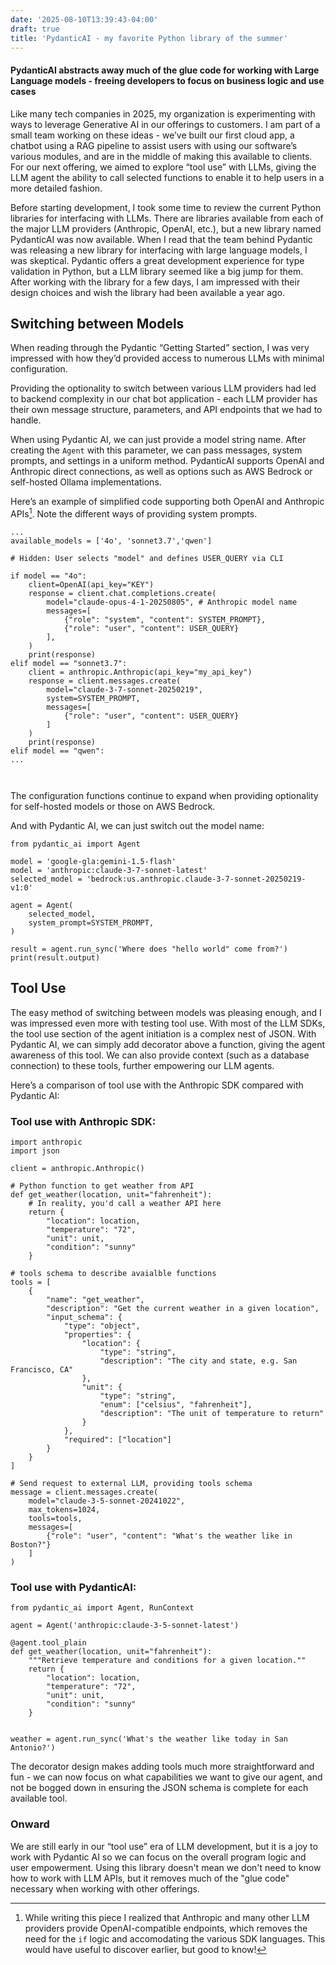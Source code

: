 ```yaml
---
date: '2025-08-10T13:39:43-04:00'
draft: true
title: 'PydanticAI - my favorite Python library of the summer'
---
```


#### PydanticAI abstracts away much of the glue code for working with Large Language models - freeing developers to focus on business logic and use cases

Like many tech companies in 2025, my organization is experimenting with ways to leverage Generative AI in our offerings to customers. I am part of a small team working on these ideas - we’ve built our first cloud app, a chatbot using a RAG pipeline to assist users with using our software’s various modules, and are in the middle of making this available to clients. For our next offering, we aimed to explore “tool use” with LLMs, giving the LLM agent the ability to call selected functions to enable it to help users in a more detailed fashion.

Before starting development, I took some time to review the current Python libraries for interfacing with LLMs. There are libraries available from each of the major LLM providers (Anthropic, OpenAI, etc.), but a new library named PydanticAI was now available. When I read that the team behind Pydantic was releasing a new library for interfacing with large language models, I was skeptical.  Pydantic offers a great development experience for type validation in Python, but a LLM library seemed like a big jump for them. After working with the library for a few days, I am impressed with their design choices and wish the library had been available a year ago.

## Switching between Models
When reading through the Pydantic “Getting Started” section, I was very impressed with how they’d provided access to numerous LLMs with minimal configuration.

Providing the optionality to switch between various LLM providers had led to backend complexity in our chat bot application - each LLM provider has their own message structure, parameters, and API endpoints that we had to handle. 

When using Pydantic AI, we can just provide a model string name. After creating the `Agent` with this parameter, we can pass messages, system prompts, and settings in a uniform method.  PydanticAI supports OpenAI and Anthropic direct connections, as well as options such as AWS Bedrock or self-hosted Ollama implementations. 

Here’s an example of simplified code supporting both OpenAI and Anthropic APIs[^note]. Note the different ways of providing system prompts.
```
...
available_models = ['4o', 'sonnet3.7','qwen']

# Hidden: User selects "model" and defines USER_QUERY via CLI

if model == "4o":
    client=OpenAI(api_key="KEY")
    response = client.chat.completions.create(
        model="claude-opus-4-1-20250805", # Anthropic model name
        messages=[
            {"role": "system", "content": SYSTEM_PROMPT},
            {"role": "user", "content": USER_QUERY}
        ],
    )
    print(response)
elif model == "sonnet3.7":
    client = anthropic.Anthropic(api_key="my_api_key")
    response = client.messages.create(
        model="claude-3-7-sonnet-20250219",
        system=SYSTEM_PROMPT,
        messages=[
            {"role": "user", "content": USER_QUERY}
        ]
    )
    print(response)
elif model == "qwen":
...



```
The configuration functions continue to expand when providing optionality for self-hosted models or those on AWS Bedrock.

And with Pydantic AI, we can just switch out the model name:
```
from pydantic_ai import Agent

model = 'google-gla:gemini-1.5-flash'
model = 'anthropic:claude-3-7-sonnet-latest'
selected_model = 'bedrock:us.anthropic.claude-3-7-sonnet-20250219-v1:0'

agent = Agent(  
    selected_model,
    system_prompt=SYSTEM_PROMPT,  
)

result = agent.run_sync('Where does "hello world" come from?')  
print(result.output)
```

## Tool Use
The easy method of switching between models was pleasing enough, and I was impressed even more with testing tool use. With most of the LLM SDKs, the tool use section of the agent initiation is a complex nest of JSON.  With Pydantic AI, we can simply add decorator above a function, giving the agent awareness of this tool.  We can also provide context (such as a database connection) to these tools, further empowering our LLM agents.

Here’s a comparison of tool use with the Anthropic SDK compared with Pydantic AI:

### Tool use with Anthropic SDK:
```
import anthropic
import json

client = anthropic.Anthropic()

# Python function to get weather from API
def get_weather(location, unit="fahrenheit"):
    # In reality, you'd call a weather API here
    return {
        "location": location,
        "temperature": "72",
        "unit": unit,
        "condition": "sunny"
    }

# tools schema to describe avaialble functions
tools = [
    {
        "name": "get_weather",
        "description": "Get the current weather in a given location",
        "input_schema": {
            "type": "object",
            "properties": {
                "location": {
                    "type": "string",
                    "description": "The city and state, e.g. San Francisco, CA"
                },
                "unit": {
                    "type": "string",
                    "enum": ["celsius", "fahrenheit"],
                    "description": "The unit of temperature to return"
                }
            },
            "required": ["location"]
        }
    }
]

# Send request to external LLM, providing tools schema
message = client.messages.create(
    model="claude-3-5-sonnet-20241022",
    max_tokens=1024,
    tools=tools,
    messages=[
        {"role": "user", "content": "What's the weather like in Boston?"}
    ]
)
```
### Tool use with PydanticAI:
```
from pydantic_ai import Agent, RunContext

agent = Agent('anthropic:claude-3-5-sonnet-latest')

@agent.tool_plain  
def get_weather(location, unit="fahrenheit"):
    """Retrieve temperature and conditions for a given location.""
    return {
        "location": location,
        "temperature": "72",
        "unit": unit,
        "condition": "sunny"
    }


weather = agent.run_sync('What's the weather like today in San Antonio?')
```

The decorator design makes adding tools much more straightforward and fun - we can now focus on what capabilities we want to give our agent, and not be bogged down in ensuring the JSON schema is complete for each available tool.


### Onward 
We are still early in our “tool use” era of LLM development, but it is a joy to work with Pydantic AI so we can focus on the overall program logic and user empowerment.  Using this library doesn't mean we don't need to know how to work with LLM APIs, but it removes much of the "glue code" necessary when working with other offerings.

[^note]: While writing this piece I realized that Anthropic and many other LLM providers provide OpenAI-compatible endpoints, which removes the need for the `if` logic and accomodating the various SDK languages. This would have useful to discover earlier, but good to know!